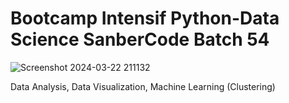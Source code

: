 # Bootcamp Intensif Python-Data Science SanberCode Batch 54

![Screenshot 2024-03-22 211132](https://github.com/MIqbalY/sanbercode-countries-clustering-analysis/assets/46331276/f5d66fc4-9594-4867-987d-5e22741d9d0c)

Data Analysis, Data Visualization, Machine Learning (Clustering)
